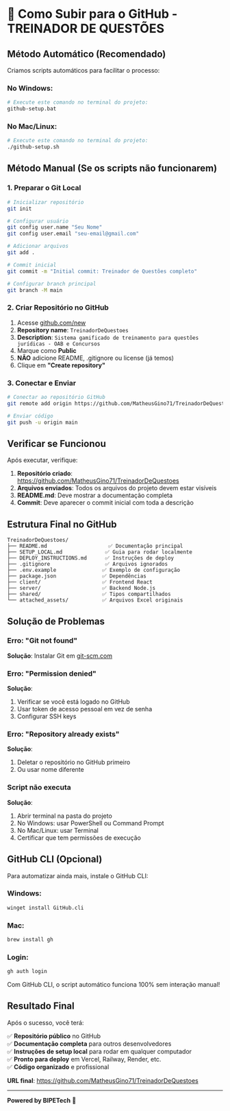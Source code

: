 # 🚀 Como Subir para o GitHub - TREINADOR DE QUESTÕES

## Método Automático (Recomendado)

Criamos scripts automáticos para facilitar o processo:

### No Windows:
```bash
# Execute este comando no terminal do projeto:
github-setup.bat
```

### No Mac/Linux:
```bash
# Execute este comando no terminal do projeto:
./github-setup.sh
```

## Método Manual (Se os scripts não funcionarem)

### 1. Preparar o Git Local
```bash
# Inicializar repositório
git init

# Configurar usuário
git config user.name "Seu Nome"
git config user.email "seu-email@gmail.com"

# Adicionar arquivos
git add .

# Commit inicial
git commit -m "Initial commit: Treinador de Questões completo"

# Configurar branch principal
git branch -M main
```

### 2. Criar Repositório no GitHub
1. Acesse [github.com/new](https://github.com/new)
2. **Repository name**: `TreinadorDeQuestoes`
3. **Description**: `Sistema gamificado de treinamento para questões jurídicas - OAB e Concursos`
4. Marque como **Public**
5. **NÃO** adicione README, .gitignore ou license (já temos)
6. Clique em **"Create repository"**

### 3. Conectar e Enviar
```bash
# Conectar ao repositório GitHub
git remote add origin https://github.com/MatheusGino71/TreinadorDeQuestoes.git

# Enviar código
git push -u origin main
```

## Verificar se Funcionou

Após executar, verifique:

1. **Repositório criado**: https://github.com/MatheusGino71/TreinadorDeQuestoes
2. **Arquivos enviados**: Todos os arquivos do projeto devem estar visíveis
3. **README.md**: Deve mostrar a documentação completa
4. **Commit**: Deve aparecer o commit inicial com toda a descrição

## Estrutura Final no GitHub

```
TreinadorDeQuestoes/
├── README.md                    ✅ Documentação principal
├── SETUP_LOCAL.md              ✅ Guia para rodar localmente  
├── DEPLOY_INSTRUCTIONS.md      ✅ Instruções de deploy
├── .gitignore                  ✅ Arquivos ignorados
├── .env.example               ✅ Exemplo de configuração
├── package.json               ✅ Dependências
├── client/                    ✅ Frontend React
├── server/                    ✅ Backend Node.js
├── shared/                    ✅ Tipos compartilhados
└── attached_assets/           ✅ Arquivos Excel originais
```

## Solução de Problemas

### Erro: "Git not found"
**Solução**: Instalar Git em [git-scm.com](https://git-scm.com)

### Erro: "Permission denied"
**Solução**: 
1. Verificar se você está logado no GitHub
2. Usar token de acesso pessoal em vez de senha
3. Configurar SSH keys

### Erro: "Repository already exists"
**Solução**:
1. Deletar o repositório no GitHub primeiro
2. Ou usar nome diferente

### Script não executa
**Solução**:
1. Abrir terminal na pasta do projeto
2. No Windows: usar PowerShell ou Command Prompt
3. No Mac/Linux: usar Terminal
4. Certificar que tem permissões de execução

## GitHub CLI (Opcional)

Para automatizar ainda mais, instale o GitHub CLI:

### Windows:
```bash
winget install GitHub.cli
```

### Mac:
```bash
brew install gh
```

### Login:
```bash
gh auth login
```

Com GitHub CLI, o script automático funciona 100% sem interação manual!

## Resultado Final

Após o sucesso, você terá:

✅ **Repositório público** no GitHub  
✅ **Documentação completa** para outros desenvolvedores  
✅ **Instruções de setup local** para rodar em qualquer computador  
✅ **Pronto para deploy** em Vercel, Railway, Render, etc.  
✅ **Código organizado** e profissional  

**URL final**: https://github.com/MatheusGino71/TreinadorDeQuestoes

---
**Powered by BIPETech** 🚀